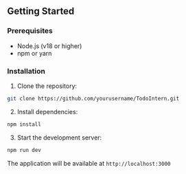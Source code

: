 ## Getting Started

### Prerequisites

- Node.js (v18 or higher)
- npm or yarn

### Installation

1. Clone the repository:
```bash
git clone https://github.com/yourusername/TodoIntern.git
```

2. Install dependencies:
```bash
npm install
```

3. Start the development server:
```bash
npm run dev
```

The application will be available at `http://localhost:3000`
